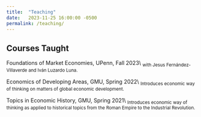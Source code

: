 ```yaml
---
title:  "Teaching"
date:   2023-11-25 16:00:00 -0500
permalink: /teaching/
---
```


## Courses Taught

Foundations of Market Economies, UPenn, Fall 2023\\
<sub> with Jesus Fernández-Villaverde and Iván Luzardo Luna. </sub>

Economics of Developing Areas, GMU, Spring 2022\\
<sub>Introduces economic way of thinking on matters of global economic development. </sub>

Topics in Economic History, GMU, Spring 2021\\
<sub>Introduces economic way of thinking as applied to historical topics from the Roman Empire to the Industrial Revolution.</sub>
